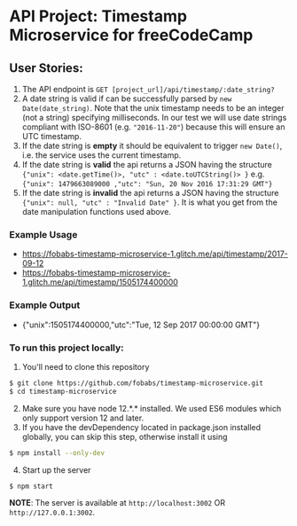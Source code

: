 # API Project: Timestamp Microservice for freeCodeCamp

## User Stories: 

1. The API endpoint is `GET [project_url]/api/timestamp/:date_string?`
2. A date string is valid if can be successfully parsed by `new Date(date_string)`.
Note that the unix timestamp needs to be an integer (not a string) specifying milliseconds.
In our test we will use date strings compliant with ISO-8601 (e.g. `"2016-11-20"`) because this will ensure an UTC timestamp.
3. If the date string is **empty** it should be equivalent to trigger `new Date()`, i.e. the service uses the current timestamp.
4. If the date string is **valid** the api returns a JSON having the structure
`{"unix": <date.getTime()>, "utc" : <date.toUTCString()> }`
e.g. `{"unix": 1479663089000 ,"utc": "Sun, 20 Nov 2016 17:31:29 GMT"}`
5. If the date string is **invalid** the api returns a JSON having the structure
`{"unix": null, "utc" : "Invalid Date" }`. It is what you get from the date manipulation functions used above.

### Example Usage

* https://fobabs-timestamp-microservice-1.glitch.me/api/timestamp/2017-09-12
* https://fobabs-timestamp-microservice-1.glitch.me/api/timestamp/1505174400000

### Example Output

* {"unix":1505174400000,"utc":"Tue, 12 Sep 2017 00:00:00 GMT"}


### To run this project locally:

1. You'll need to clone this repository
```bash
$ git clone https://github.com/fobabs/timestamp-microservice.git
$ cd timestamp-microservice
```
2. Make sure you have node 12.\*.* installed. We used ES6 modules which only support version 12 and later.
3. If you have the devDependency located in package.json installed globally, you can skip this step, otherwise install it using
```bash
$ npm install --only-dev
```
4. Start up the server
```bash
$ npm start
```

**NOTE**: The server is available at `http://localhost:3002` OR `http://127.0.0.1:3002`.
